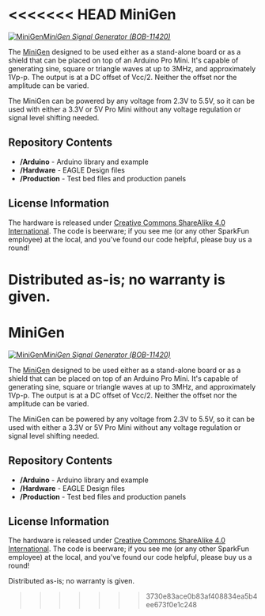 <<<<<<< HEAD
MiniGen
=======

[![MiniGen](imagelinkgoeshere)*MiniGen Signal Generator
(BOB-11420)*](https://www.sparkfun.com/products/11420)

The [MiniGen](https://www.sparkfun.com/products/11420) designed to be used
either as a stand-alone board or as a shield that can be placed on top of an
Arduino Pro Mini. It's capable of generating sine, square or triangle waves at
up to 3MHz, and approximately 1Vp-p. The output is at a DC offset of Vcc/2.
Neither the offset nor the amplitude can be varied.

The MiniGen can be powered by any voltage from 2.3V to 5.5V, so it can be used
with either a 3.3V or 5V Pro Mini without any voltage regulation or signal level
shifting needed.

Repository Contents
-------------------
* **/Arduino** - Arduino library and example
* **/Hardware** - EAGLE Design files
* **/Production** - Test bed files and production panels

License Information
-------------------
The hardware is released under [Creative Commons ShareAlike 4.0
International](https://creativecommons.org/licenses/by-sa/4.0/).
The code is beerware; if you see me (or any other SparkFun employee) at the
local, and you've found our code helpful, please buy us a round!

Distributed as-is; no warranty is given.
=======
MiniGen
=======

[![MiniGen](https://cdn.sparkfun.com//assets/parts/7/2/2/3/11420-01.jpg)*MiniGen Signal Generator
(BOB-11420)*](https://www.sparkfun.com/products/11420)

The [MiniGen](https://www.sparkfun.com/products/11420) designed to be used
either as a stand-alone board or as a shield that can be placed on top of an
Arduino Pro Mini. It's capable of generating sine, square or triangle waves at
up to 3MHz, and approximately 1Vp-p. The output is at a DC offset of Vcc/2.
Neither the offset nor the amplitude can be varied.

The MiniGen can be powered by any voltage from 2.3V to 5.5V, so it can be used
with either a 3.3V or 5V Pro Mini without any voltage regulation or signal level
shifting needed.

Repository Contents
-------------------
* **/Arduino** - Arduino library and example
* **/Hardware** - EAGLE Design files
* **/Production** - Test bed files and production panels

License Information
-------------------
The hardware is released under [Creative Commons ShareAlike 4.0
International](https://creativecommons.org/licenses/by-sa/4.0/).
The code is beerware; if you see me (or any other SparkFun employee) at the
local, and you've found our code helpful, please buy us a round!

Distributed as-is; no warranty is given.
>>>>>>> 3730e83ace0b83af408834ea5b4ee673f0e1c248
